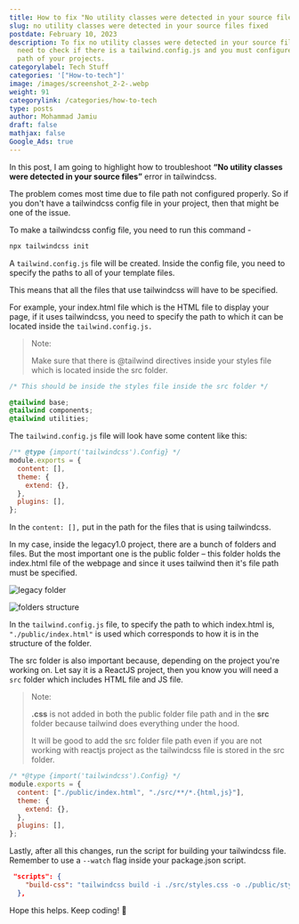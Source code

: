 ```yaml
---
title: How to fix "No utility classes were detected in your source files"
slug: no utility classes were detected in your source files fixed
postdate: February 10, 2023
description: To fix no utility classes were detected in your source files, you
  need to check if there is a tailwind.config.js and you must configure the file
  path of your projects.
categorylabel: Tech Stuff
categories: '["How-to-tech"]'
image: /images/screenshot_2-2-.webp
weight: 91
categorylink: /categories/how-to-tech
type: posts
author: Mohammad Jamiu
draft: false
mathjax: false
Google_Ads: true
---
```

In this post, I am going to highlight how to troubleshoot **“No utility classes were detected in your source files”** error in tailwindcss.

The problem comes most time due to file path not configured properly. So if you don't have a tailwindcss config file in your project, then that might be one of the issue.

To make a tailwindcss config file, you need to run this command - 

```javascript
npx tailwindcss init
```

A `tailwind.config.js` file will be created. Inside the config file, you need to specify the paths to all of your template files.

This means that all the files that use tailwindcss will have to be specified.

For example, your index.html file which is the HTML file to display your page, if it uses tailwindcss, you need to specify the path to which it can be located inside the `tailwind.config.js.` 

> Note: 
>
> Make sure that there is @tailwind directives inside your styles file which is located inside the src folder.

```css
/* This should be inside the styles file inside the src folder */

@tailwind base;
@tailwind components;
@tailwind utilities;
```

The `tailwind.config.js` file will look have some content like this:

```javascript
/** @type {import('tailwindcss').Config} */
module.exports = {
  content: [],
  theme: {
    extend: {},
  },
  plugins: [],
};
```

In the `content: [],` put in the path for the files that is using tailwindcss.

In my case, inside the legacy1.0 project, there are a bunch of folders and files. But the most important one is the public folder – this folder holds the index.html file of the webpage and since it uses tailwind then it's file path must be specified.

![legacy folder](/images/screenshot_2-2-.webp "legacy folder")

![folders structure](/images/screenshot_3-2-.webp "folders structure")

In the `tailwind.config.js` file, to specify the path to which index.html is, `"./public/index.html"` is used which corresponds to how it is in the structure of the folder.

The src folder is also important because, depending on the project you're working on. Let say it is a ReactJS project, then you know you will need a `src` folder which includes HTML file and JS file.

> Note:
>
> **.css** is not added in both the public folder file path and in the **src** folder because tailwind does everything under the hood.
>
> It will be good to add the src folder file path even if you are not working with reactjs project as the tailwindcss file is stored in the src folder.

```javascript
/* *@type {import('tailwindcss').Config} */
module.exports = {
  content: ["./public/index.html", "./src/**/*.{html,js}"],
  theme: {
    extend: {},
  },
  plugins: [],
};
```

Lastly, after all this changes, run the script for building your tailwindcss file. Remember to use a `--watch` flag inside your package.json script.

```json
 "scripts": {
    "build-css": "tailwindcss build -i ./src/styles.css -o ./public/styles.css --watch"
  },
```

Hope this helps. Keep coding! :tada: